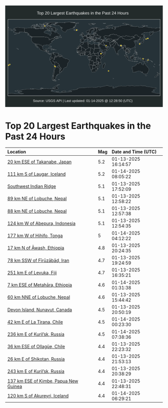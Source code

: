 ![Map](./map.png)

# Top 20 Largest Earthquakes in the Past 24 Hours

| Location | Mag | Date and Time (UTC) |
|:---|:---|:---|
| [20 km ESE of Takanabe, Japan](https://earthquake.usgs.gov/earthquakes/eventpage/us6000pjqa) | 5.2 | 01-13-2025 16:14:57 |
| [111 km S of Laugar, Iceland](https://earthquake.usgs.gov/earthquakes/eventpage/us6000pjw8) | 5.2 | 01-14-2025 08:05:22 |
| [Southwest Indian Ridge](https://earthquake.usgs.gov/earthquakes/eventpage/us6000pjqv) | 5.1 | 01-13-2025 17:52:09 |
| [89 km NE of Lobuche, Nepal](https://earthquake.usgs.gov/earthquakes/eventpage/us6000pjpb) | 5.1 | 01-13-2025 12:58:22 |
| [88 km NE of Lobuche, Nepal](https://earthquake.usgs.gov/earthquakes/eventpage/us6000pjp9) | 5.1 | 01-13-2025 12:57:38 |
| [124 km W of Abepura, Indonesia](https://earthquake.usgs.gov/earthquakes/eventpage/us6000pjp8) | 5.1 | 01-13-2025 12:54:35 |
| [177 km W of Hihifo, Tonga](https://earthquake.usgs.gov/earthquakes/eventpage/us6000pjvf) | 5 | 01-14-2025 04:12:22 |
| [17 km N of Āwash, Ethiopia](https://earthquake.usgs.gov/earthquakes/eventpage/us6000pjsw) | 4.8 | 01-13-2025 20:24:35 |
| [78 km SSW of Fīrūzābād, Iran](https://earthquake.usgs.gov/earthquakes/eventpage/us6000pjsj) | 4.7 | 01-13-2025 19:24:59 |
| [251 km E of Levuka, Fiji](https://earthquake.usgs.gov/earthquakes/eventpage/us6000pjqd) | 4.7 | 01-13-2025 16:35:21 |
| [7 km ESE of Metahāra, Ethiopia](https://earthquake.usgs.gov/earthquakes/eventpage/us6000pjuu) | 4.6 | 01-14-2025 01:31:38 |
| [60 km NNE of Lobuche, Nepal](https://earthquake.usgs.gov/earthquakes/eventpage/us6000pjq9) | 4.6 | 01-13-2025 15:44:42 |
| [Devon Island, Nunavut, Canada](https://earthquake.usgs.gov/earthquakes/eventpage/us6000pjt7) | 4.5 | 01-13-2025 20:50:19 |
| [42 km E of La Tirana, Chile](https://earthquake.usgs.gov/earthquakes/eventpage/us6000pjue) | 4.5 | 01-14-2025 00:23:30 |
| [236 km E of Kuril’sk, Russia](https://earthquake.usgs.gov/earthquakes/eventpage/us6000pjw5) | 4.5 | 01-14-2025 07:38:36 |
| [36 km ESE of Ollagüe, Chile](https://earthquake.usgs.gov/earthquakes/eventpage/us6000pjtr) | 4.4 | 01-13-2025 22:23:32 |
| [26 km E of Shikotan, Russia](https://earthquake.usgs.gov/earthquakes/eventpage/us6000pjtj) | 4.4 | 01-13-2025 21:53:13 |
| [243 km E of Kuril’sk, Russia](https://earthquake.usgs.gov/earthquakes/eventpage/us6000pjt3) | 4.4 | 01-13-2025 20:38:29 |
| [137 km ESE of Kimbe, Papua New Guinea](https://earthquake.usgs.gov/earthquakes/eventpage/us6000pju2) | 4.4 | 01-13-2025 22:48:31 |
| [120 km S of Akureyri, Iceland](https://earthquake.usgs.gov/earthquakes/eventpage/us6000pjvv) | 4.4 | 01-14-2025 06:29:21 |
